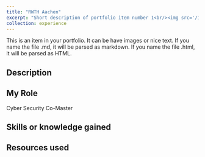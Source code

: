 ```yaml
---
title: "RWTH Aachen"
excerpt: "Short description of portfolio item number 1<br/><img src='/images/500x300.png'>"
collection: experience
---
```


This is an item in your portfolio. It can be have images or nice text. If you name the file .md, it will be parsed as markdown. If you name the file .html, it will be parsed as HTML. 

## Description

## My Role
Cyber Security Co-Master

## Skills or knowledge gained

## Resources used